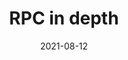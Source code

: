 ---
title: "RPC in depth"
linkTitle: "RPC in depth"
weight: 10
date: 2021-08-12
description: >
  Learn about bRPC in depth.
---